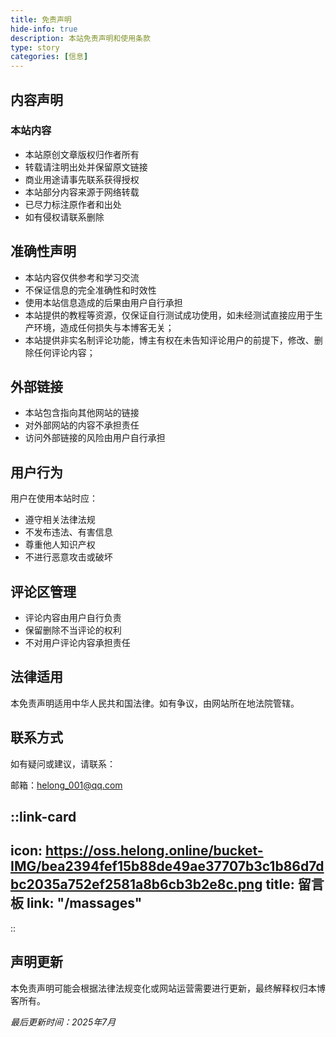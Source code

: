 ```yaml
---
title: 免责声明
hide-info: true
description: 本站免责声明和使用条款
type: story
categories: [信息]
---
```


## 内容声明

### 本站内容

- 本站原创文章版权归作者所有
- 转载请注明出处并保留原文链接
- 商业用途请事先联系获得授权
- 本站部分内容来源于网络转载
- 已尽力标注原作者和出处
- 如有侵权请联系删除

## 准确性声明

- 本站内容仅供参考和学习交流
- 不保证信息的完全准确性和时效性
- 使用本站信息造成的后果由用户自行承担
- 本站提供的教程等资源，仅保证自行测试成功使用，如未经测试直接应用于生产环境，造成任何损失与本博客无关；
- 本站提供非实名制评论功能，博主有权在未告知评论用户的前提下，修改、删除任何评论内容；

## 外部链接

- 本站包含指向其他网站的链接
- 对外部网站的内容不承担责任
- 访问外部链接的风险由用户自行承担

## 用户行为

用户在使用本站时应：
- 遵守相关法律法规
- 不发布违法、有害信息
- 尊重他人知识产权
- 不进行恶意攻击或破坏

## 评论区管理

- 评论内容由用户自行负责
- 保留删除不当评论的权利
- 不对用户评论内容承担责任

## 法律适用

本免责声明适用中华人民共和国法律。如有争议，由网站所在地法院管辖。

## 联系方式

如有疑问或建议，请联系：

邮箱：helong_001@qq.com

::link-card
---
icon: https://oss.helong.online/bucket-IMG/bea2394fef15b88de49ae37707b3c1b86d7dbc2035a752ef2581a8b6cb3b2e8c.png
title: 留言板
link: "/massages"
---
::

## 声明更新

本免责声明可能会根据法律法规变化或网站运营需要进行更新，最终解释权归本博客所有。

*最后更新时间：2025年7月*